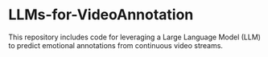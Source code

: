 # LLMs-for-VideoAnnotation
This repository includes code for leveraging a Large Language Model (LLM) to predict emotional annotations from continuous video streams.
